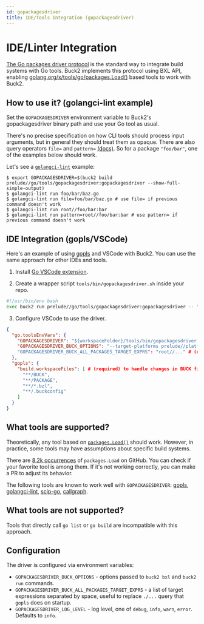 ```yaml
---
id: gopackagesdriver
title: IDE/Tools Integration (gopackagesdriver)
---
```


# IDE/Linter Integration

[The Go packages driver protocol](https://pkg.go.dev/golang.org/x/tools/go/packages)
is the standard way to integrate build systems with Go tools. Buck2 implements
this protocol using BXL API, enabling
[golang.org/x/tools/go/packages.Load()](https://pkg.go.dev/golang.org/x/tools/go/packages#Load)
based tools to work with Buck2.

## How to use it? (golangci-lint example)

Set the `GOPACKAGESDRIVER` environment variable to Buck2's gopackagesdriver
binary path and use your Go tool as usual.

There's no precise specification on how CLI tools should process input
arguments, but in general they should treat them as opaque. There are also query
operators `file=` and `pattern=`
[(docs)](https://pkg.go.dev/golang.org/x/tools/go/packages#pkg-overview:~:text=Two%20query%20operators%20are%20currently%20supported%3A%20%22file%22%20and%20%22pattern%22.).
So for a package `"foo/bar"`, one of the examples below should work.

Let's see a [`golangci-lint`](https://github.com/golangci/golangci-lint)
example:

```
$ export GOPACKAGESDRIVER=$(buck2 build prelude//go/tools/gopackagesdriver:gopackagesdriver --show-full-simple-output)
$ golangci-lint run foo/bar/baz.go
$ golangci-lint run file=foo/bar/baz.go # use file= if previous command doesn't work
$ golangci-lint run root//foo/bar:bar
$ golangci-lint run pattern=root//foo/bar:bar # use pattern= if previous command doesn't work
```

## IDE Integration (gopls/VSCode)

Here's an example of using
[gopls](https://github.com/golang/tools/tree/master/gopls) and VSCode with
Buck2. You can use the same approach for other IDEs and tools.

1. Install
   [Go VSCode extension](https://marketplace.visualstudio.com/items?itemName=golang.go).

2. Create a wrapper script `tools/bin/gopackagesdriver.sh` inside your repo.

```sh
#!/usr/bin/env bash
exec buck2 run prelude//go/tools/gopackagesdriver:gopackagesdriver -- "${@}"
```

3. Configure VSCode to use the driver.

```json
{
  "go.toolsEnvVars": {
    "GOPACKAGESDRIVER": "${workspaceFolder}/tools/bin/gopackagesdriver.sh", # (required) path to the driver
    "GOPACKAGESDRIVER_BUCK_OPTIONS": "--target-platforms prelude//platforms:default", # (optional) if your `toolchains//:go` requires it
    "GOPACKAGESDRIVER_BUCK_ALL_PACKAGES_TARGET_EXPRS": "root//..." # (optional) index all packages on gopls startup (might be slow and unreliable)
  },
  "gopls": {
    "build.workspaceFiles": [ # (required) to handle changes in BUCK files
      "**/BUCK",
      "**/PACKAGE",
      "**/*.bzl",
      "**/.buckconfig"
    ]
  }
}
```

## What tools are supported?

Theoretically, any tool based on
[`packages.Load()`](https://pkg.go.dev/golang.org/x/tools/go/packages#Load)
should work. However, in practice, some tools may have assumptions about
specific build systems.

There are
[8.2k occurrences](https://github.com/search?q=lang%3AGo+%22packages.Load%28%22&type=code)
of `packages.Load` on GitHub. You can check if your favorite tool is among them.
If it's not working correctly, you can make a PR to adjust its behavior.

The following tools are known to work well with `GOPACKAGESDRIVER`:
[gopls](https://github.com/golang/tools/tree/master/gopls),
[golangci-lint](https://github.com/golangci/golangci-lint),
[scip-go](https://github.com/sourcegraph/scip-go),
[callgraph](https://stackoverflow.com/questions/31362332/creating-call-graph/31369718#31369718).

## What tools are not supported?

Tools that directly call `go list` or `go build` are incompatible with this
approach.

## Configuration

The driver is configured via environment variables:

- `GOPACKAGESDRIVER_BUCK_OPTIONS` - options passed to `buck2 bxl` and
  `buck2 run` commands.
- `GOPACKAGESDRIVER_BUCK_ALL_PACKAGES_TARGET_EXPRS` - a list of target
  expressions separated by space, useful to replace `./...` query that `gopls`
  does on startup.
- `GOPACKAGESDRIVER_LOG_LEVEL` - log level, one of `debug`, `info`, `warn`,
  `error`. Defaults to `info`.
